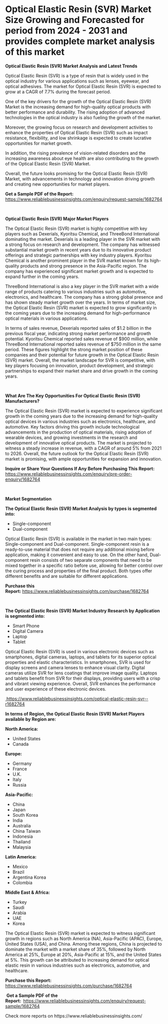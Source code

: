 <p><h1>Optical Elastic Resin (SVR) Market Size Growing and Forecasted for period from 2024 - 2031 and provides complete market analysis of this market</h1></p><p><strong>Optical Elastic Resin (SVR) Market Analysis and Latest Trends</strong></p>
<p><p>Optical Elastic Resin (SVR) is a type of resin that is widely used in the optical industry for various applications such as lenses, eyewear, and optical adhesives. The market for Optical Elastic Resin (SVR) is expected to grow at a CAGR of 7.7% during the forecast period.</p><p>One of the key drivers for the growth of the Optical Elastic Resin (SVR) Market is the increasing demand for high-quality optical products with better performance and durability. The rising adoption of advanced technologies in the optical industry is also fueling the growth of the market.</p><p>Moreover, the growing focus on research and development activities to enhance the properties of Optical Elastic Resin (SVR) such as impact resistance, flexibility, and low shrinkage is expected to create lucrative opportunities for market growth.</p><p>In addition, the rising prevalence of vision-related disorders and the increasing awareness about eye health are also contributing to the growth of the Optical Elastic Resin (SVR) Market.</p><p>Overall, the future looks promising for the Optical Elastic Resin (SVR) Market, with advancements in technology and innovation driving growth and creating new opportunities for market players.</p></p>
<p><strong>Get a Sample PDF of the Report:&nbsp;</strong> <a href="https://www.reliablebusinessinsights.com/enquiry/request-sample/1682764">https://www.reliablebusinessinsights.com/enquiry/request-sample/1682764</a></p>
<p>&nbsp;</p>
<p><strong>Optical Elastic Resin (SVR) Major Market Players</strong></p>
<p><p>The Optical Elastic Resin (SVR) market is highly competitive with key players such as Dexerials, Kyoritsu Chemical, and ThreeBond International dominating the market. Dexerials is a leading player in the SVR market with a strong focus on research and development. The company has witnessed substantial market growth in recent years due to its innovative product offerings and strategic partnerships with key industry players. Kyoritsu Chemical is another prominent player in the SVR market known for its high-quality products and strong presence in the Asia-Pacific region. The company has experienced significant market growth and is expected to expand further in the coming years.</p><p>ThreeBond International is also a key player in the SVR market with a wide range of products catering to various industries such as automotive, electronics, and healthcare. The company has a strong global presence and has shown steady market growth over the years. In terms of market size, the Optical Elastic Resin (SVR) market is expected to grow significantly in the coming years due to the increasing demand for high-performance optical materials in various applications.</p><p>In terms of sales revenue, Dexerials reported sales of $1.2 billion in the previous fiscal year, indicating strong market performance and growth potential. Kyoritsu Chemical reported sales revenue of $900 million, while ThreeBond International reported sales revenue of $750 million in the same period. These figures highlight the strong market position of these companies and their potential for future growth in the Optical Elastic Resin (SVR) market. Overall, the market landscape for SVR is competitive, with key players focusing on innovation, product development, and strategic partnerships to expand their market share and drive growth in the coming years.</p></p>
<p>&nbsp;</p>
<p><strong>What Are The Key Opportunities For Optical Elastic Resin (SVR) Manufacturers?</strong></p>
<p><p>The Optical Elastic Resin (SVR) market is expected to experience significant growth in the coming years due to the increasing demand for high-quality optical devices in various industries such as electronics, healthcare, and automotive. Key factors driving this growth include technological advancements in the production of optical materials, rising adoption of wearable devices, and growing investments in the research and development of innovative optical products. The market is projected to witness a steady increase in revenue, with a CAGR of around 5% from 2021 to 2026. Overall, the future outlook for the Optical Elastic Resin (SVR) market is promising, with ample opportunities for expansion and innovation.</p></p>
<p><strong>Inquire or Share Your Questions If Any Before Purchasing This Report:</strong> <a href="https://www.reliablebusinessinsights.com/enquiry/pre-order-enquiry/1682764">https://www.reliablebusinessinsights.com/enquiry/pre-order-enquiry/1682764</a></p>
<p>&nbsp;</p>
<p><strong>Market Segmentation</strong></p>
<p><strong>The Optical Elastic Resin (SVR) Market Analysis by types is segmented into:</strong></p>
<p><ul><li>Single-component</li><li>Dual-component</li></ul></p>
<p><p>Optical Elastic Resin (SVR) is available in the market in two main types: Single-component and Dual-component. Single-component resin is a ready-to-use material that does not require any additional mixing before application, making it convenient and easy to use. On the other hand, Dual-component resin consists of two separate components that need to be mixed together in a specific ratio before use, allowing for better control over the curing process and properties of the final product. Both types offer different benefits and are suitable for different applications.</p></p>
<p><strong>Purchase this Report:&nbsp;</strong><a href="https://www.reliablebusinessinsights.com/purchase/1682764">https://www.reliablebusinessinsights.com/purchase/1682764</a></p>
<p>&nbsp;</p>
<p><strong>The Optical Elastic Resin (SVR) Market Industry Research by Application is segmented into:</strong></p>
<p><ul><li>Smart Phone</li><li>Digital Camera</li><li>Laptop</li><li>Tablet</li></ul></p>
<p><p>Optical Elastic Resin (SVR) is used in various electronic devices such as smartphones, digital cameras, laptops, and tablets for its superior optical properties and elastic characteristics. In smartphones, SVR is used for display screens and camera lenses to enhance visual clarity. Digital cameras utilize SVR for lens coatings that improve image quality. Laptops and tablets benefit from SVR for their displays, providing users with a crisp and vibrant viewing experience. Overall, SVR enhances the performance and user experience of these electronic devices.</p></p>
<p><a href="https://www.reliablebusinessinsights.com/optical-elastic-resin-svr--r1682764">&nbsp;https://www.reliablebusinessinsights.com/optical-elastic-resin-svr--r1682764</a></p>
<p><strong>In terms of Region, the Optical Elastic Resin (SVR) Market Players available by Region are:</strong></p>
<p>
    <p> <strong> North America: </strong>
        <ul>
            <li>United States</li>
            <li>Canada</li>
        </ul>
        </p> 
    <p> <strong> Europe: </strong>
        <ul>
            <li>Germany</li>
            <li>France</li>
            <li>U.K.</li>
            <li>Italy</li>
            <li>Russia</li>
        </ul>
        </p> 
    <p> <strong> Asia-Pacific: </strong>
        <ul>
            <li>China</li>
            <li>Japan</li>
            <li>South Korea</li>
            <li>India</li>
            <li>Australia</li>
            <li>China Taiwan</li>
            <li>Indonesia</li>
            <li>Thailand</li>
            <li>Malaysia</li>
        </ul>
        </p> 
    <p> <strong> Latin America: </strong>
        <ul>
            <li>Mexico</li>
            <li>Brazil</li>
            <li>Argentina Korea</li>
            <li>Colombia</li>
        </ul>
        </p> 
    <p> <strong> Middle East & Africa: </strong>
        <ul>
            <li>Turkey</li>
            <li>Saudi</li>
            <li>Arabia</li>
            <li>UAE</li>
            <li>Korea</li>
        </ul>
    </p>
    </p>
<p><p>The Optical Elastic Resin (SVR) market is expected to witness significant growth in regions such as North America (NA), Asia-Pacific (APAC), Europe, United States (USA), and China. Among these regions, China is projected to dominate the market with a market share of 35%, followed by North America at 25%, Europe at 20%, Asia-Pacific at 15%, and the United States at 5%. This growth can be attributed to increasing demand for optical elastic resin in various industries such as electronics, automotive, and healthcare.</p></p>
<p><strong>Purchase this Report: </strong><a href="https://www.reliablebusinessinsights.com/purchase/1682764">https://www.reliablebusinessinsights.com/purchase/1682764</a></p>
<p>&nbsp;<strong>Get a Sample PDF of the Report:&nbsp;&nbsp;</strong><a href="https://www.reliablebusinessinsights.com/enquiry/request-sample/1682764">https://www.reliablebusinessinsights.com/enquiry/request-sample/1682764</a></p>
<p><strong></strong></p>
<p>Check more reports on https://www.reliablebusinessinsights.com/</p>